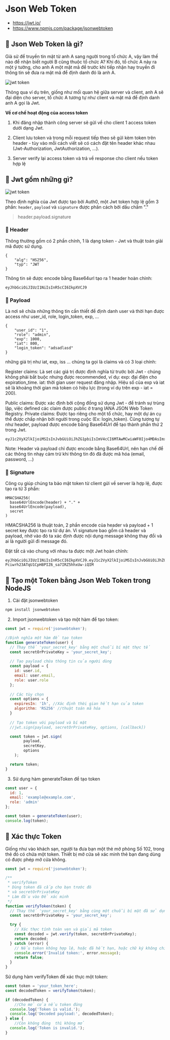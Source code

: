 # Json Web Token

- <https://jwt.io/>
- <https://www.npmjs.com/package/jsonwebtoken>

## 💛 Json Web Token là gì?

Giả sử để truyền tin mật từ anh A sang người trong tổ chức A, vậy làm thế nào để nhận biết người B cũng thuộc tổ chức A? Khi đó, tổ chức A nảy ra một ý tưởng, cho anh A một mật mã để trước khi tiếp nhận hay truyền đi thông tin sẽ đưa ra mật mã để định danh đó là anh A. 

![jwt token](img/token-based-authentication.jpg)

Thông qua ví dụ trên, giống như mối quan hệ giữa server và client, anh A sẽ đại diện cho server, tổ chức A tương tự như client và mật mã để định danh anh A gọi là Jwt.



**Về cơ chế hoạt động của access token**

1. Khi đăng nhập thành công server sẽ gửi về cho client 1 access token dưới dạng Jwt.
2. Client lưu token và trong mỗi request tiếp theo sẽ gửi kèm token trên header - tùy vào mỗi cách viết sẽ có cách đặt tên header khác nhau (Jwt-Authorization, JwtAuthorization, ...).

3. Server verify lại access token và trả về response cho client nếu token hợp lệ

## 💛 Jwt gồm những gì?


![jwt token](img/jwt.png)

Theo định nghĩa của Jwt được tạo bởi Auth0, một Jwt token hợp lệ gồm 3 phần: `header`, `payload` và `signature` được phân cách bởi dấu chấm "."

> header.payload.signature

### 🔶 Header

Thông thường gồm có 2 phần chính, 1 là dạng token - Jwt và thuật toán giải mã được sử dụng.

```code
{
    "alg": "HS256",
    "typ": "JWT
}
```

Thông tin sẽ được encode bằng Base64url tạo ra 1 header hoàn chỉnh:

```code
eyJhbGciOiJIUzI1NiIsInR5cCI6IkpXVCJ9
```


### 🔶 Payload
Là nơi sẽ chứa những thông tin cần thiết để định danh user và thời hạn được access như user_id, role, login_token, exp, ...

```code
{
    "user_id": "1",
    "role": "admin",
    "exp": 1000,
    "iat": 800,
    "login_token": "adsadlasd"
}
```

những giá trị như iat, exp, iss ... chúng ta gọi là claims và có 3 loại chính:

Register claims: Là set các giá trị được định nghĩa từ trước bởi Jwt - chúng không phải bắt buộc nhưng được recommended, ví dụ:
exp: đại điện cho expiration_time.
iat: thời gian user request đăng nhập.
Hiệu số của exp và iat sẽ là khoảng thời gian mà token có hiệu lực (trong ví dụ trên exp - iat = 200).

Public claims: Được xác định bởi cộng đồng sử dụng Jwt - để tránh sự trùng lặp, việc defined các claim được public ở trang IANA JSON Web Token Registry.
Private claims: Được tạo riêng cho một tổ chức, hay một dự án cụ thể được chấp nhận bởi người trong cuộc (Ex: login_token).
Cũng tương tự như header, payload được encode bằng Base64Url để tạo thành phần thứ 2 trong Jwt.

```code
eyJ1c2VyX2lkIjoiMSIsInJvbGUiOiJhZG1pbiIsImV4cCI6MTAwMCwiaWF0Ijo4MDAsImxvZ2luX3Rva2VuIjoiYWRzYWRsYXNkIn0
```

Note: Header và payload chỉ được encode bằng Base64Url, nên hạn chế để các thông tin nhạy cảm trừ khi thông tin đó đã được mã hóa (email, password, ...)

### 🔶 Signature

Công cụ giúp chúng ta bảo mật token từ client gửi về server là hợp lệ, được tạo ra từ 3 phần:

```code
HMACSHA256(
  base64UrlEncode(header) + "." +
  base64UrlEncode(payload),
  secret
)
```

HMACSHA256 là thuật toán, 2 phần encode của header và payload + 1 secret key được tạo ra từ dự án. Vì signature bao gồm cả header và payload, nhờ vào đó ta xác định được nội dụng message không thay đổi và ai là người gửi đi message đó.

Đặt tất cả vào chung với nhau ta được một Jwt hoàn chỉnh:

```code
eyJhbGciOiJIUzI1NiIsInR5cCI6IkpXVCJ9.eyJ1c2VyX2lkIjoiMSIsInJvbGUiOiJhZG1pbiIsImV4cCI6MTAwMCwiaWF0Ijo4MDAsImxvZ2luX3Rva2VuIjoiYWRzYWRsYXNkIn0.aIp-Pciwrh23ATqU1CpH8PIZ6_sa7IRZ5hhxUw-iQIM

```


## 💛 Tạo một Token bằng Json Web Token trong NodeJS

1. Cài đặt jsonwebtoken

```bash 
npm install jsonwebtoken
```

2. Import jsonwebtoken và tạo một hàm để tạo token:

```js
const jwt = require('jsonwebtoken');

//Định nghĩa một hàm để tạo token
function generateToken(user) {
  // Thay thế 'your_secret_key' bằng một chuỗi bí mật thực tế
  const secretOrPrivateKey = 'your_secret_key';
  
  // Tạo payload chứa thông tin của người dùng
  const payload = {
    id: user.id,
    email: user.email,
    role: user.role
  };
  
  // Các tùy chọn
  const options = {
    expiresIn: '1h', //Xác định thời gian hết hạn của token
    algorithm: 'RS256' //thuật toán mã hóa
  }
  
  // Tạo token với payload và bí mật
  //jwt.sign(payload, secretOrPrivateKey, options, [callback])

  const token = jwt.sign(
        payload,
        secretKey,
        options
    );

  return token;
}

```

3. Sử dụng hàm generateToken để tạo token

```js
const user = {
  id: 1,
  email: 'example@example.com',
  role: 'admin'
};

const token = generateToken(user);
console.log(token);

```


## 💛 Xác thực Token

Giống như vào khách sạn, người ta đưa bạn một thẻ mở phòng Số 102, 
trong thẻ đó có chứa một token. Thiết bị mở cửa sẽ xác minh thẻ bạn đang dùng có được phép mở cửa không.

```js
const jwt = require('jsonwebtoken');

/**
 * verifyToken
 * Dùng token đã cấp cho bạn trước đó
 * và secretOrPrivateKey
 * Làm đầu vào Để xác minh
 */
function verifyToken(token) {
  // Thay thế 'your_secret_key' bằng cùng một chuỗi bí mật đã sử dụng để tạo token
  const secretOrPrivateKey = 'your_secret_key';

  try {
    // Xác thực tính toàn vẹn và giải mã token
    const decoded = jwt.verify(token, secretOrPrivateKey);
    return decoded;
  } catch (error) {
    // Nếu token không hợp lệ, hoặc đã hết hạn, hoặc chữ ký không chính xác, sẽ xảy ra lỗi
    console.error('Invalid token:', error.message);
    return false;
  }
}

```

Sử dụng hàm verifyToken để xác thực một token:

```js
const token = 'your_token_here';
const decodedToken = verifyToken(token);

if (decodedToken) {
    //Cho mở cửa nếu token đúng
  console.log('Token is valid.');
  console.log('Decoded payload:', decodedToken);
} else {
    //Còn không đúng  thì không mở
  console.log('Token is invalid.');
}

```